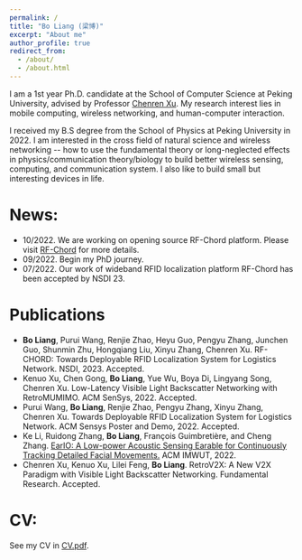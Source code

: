 ```yaml
---
permalink: /
title: "Bo Liang (梁博)"
excerpt: "About me"
author_profile: true
redirect_from: 
  - /about/
  - /about.html
---
```


I am a 1st year Ph.D. candidate at the School of Computer Science at Peking University, advised by Professor [Chenren Xu](https://soar.group/chenren/). My research interest lies in mobile computing, wireless networking, and human-computer interaction.

I received my B.S degree from the School of Physics at Peking University in 2022. I am interested in the cross field of natural science and wireless networking -- how to use the fundamental theory or long-neglected effects in physics/communication theory/biology to build better wireless sensing, computing, and communication system. I also like to build small but interesting devices in life.

News:
=====

- 10/2022. We are working on opening source RF-Chord platform. Please visit [RF-Chord](https://soar.group/projects/rfid/rfchord/) for more details.
- 09/2022. Begin my PhD journey.
- 07/2022. Our work of wideband RFID localization platform RF-Chord has been accepted by NSDI 23.


Publications
======
- **Bo Liang**, Purui Wang, Renjie Zhao, Heyu Guo, Pengyu Zhang, Junchen Guo, Shunmin Zhu, Hongqiang Liu, Xinyu Zhang, Chenren Xu. RF-CHORD: Towards Deployable RFID Localization System for Logistics Network. NSDI, 2023. Accepted.
- Kenuo Xu, Chen Gong, **Bo Liang**, Yue Wu, Boya Di, Lingyang Song, Chenren Xu. Low-Latency Visible Light Backscatter Networking with RetroMUMIMO. ACM SenSys, 2022. Accepted.
- Purui Wang, **Bo Liang**, Renjie Zhao, Pengyu Zhang, Xinyu Zhang, Chenren Xu. Towards Deployable RFID Localization System for Logistics Network. ACM Sensys Poster and Demo, 2022. Accepted.
- Ke Li, Ruidong Zhang, **Bo Liang**, François Guimbretière, and Cheng Zhang. [EarIO: A Low-power Acoustic Sensing Earable for Continuously Tracking Detailed Facial Movements.](https://dl.acm.org/doi/10.1145/3534621) ACM IMWUT, 2022.
- Chenren Xu, Kenuo Xu, Lilei Feng, **Bo Liang**. RetroV2X: A New V2X Paradigm with Visible Light Backscatter Networking. Fundamental Research. Accepted.


CV:
======
See my CV in [CV.pdf](https://galaxywalk.github.io/files/cv.pdf).
